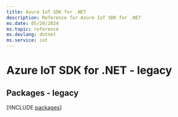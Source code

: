 ```yaml
---
title: Azure IoT SDK for .NET
description: Reference for Azure IoT SDK for .NET
ms.date: 05/29/2024
ms.topic: reference
ms.devlang: dotnet
ms.service: iot
---
```

# Azure IoT SDK for .NET - legacy
## Packages - legacy
[!INCLUDE [packages](iot-index.md)]